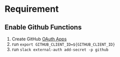 # Requirement

## Enable Github Functions

1. Create GitHub [OAuth Apps](https://github.com/settings/developers)
2. run `export GITHUB_CLIENT_ID=${GITHUB_CLIENT_ID}`
3. run `slack external-auth add-secret -p github`
